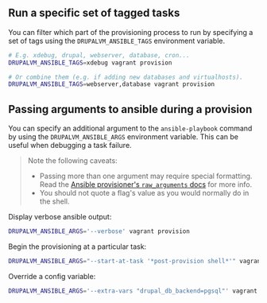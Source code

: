 ## Run a specific set of tagged tasks

You can filter which part of the provisioning process to run by specifying a set of tags using the `DRUPALVM_ANSIBLE_TAGS` environment variable.

```sh
# E.g. xdebug, drupal, webserver, database, cron...
DRUPALVM_ANSIBLE_TAGS=xdebug vagrant provision

# Or combine them (e.g. if adding new databases and virtualhosts).
DRUPALVM_ANSIBLE_TAGS=webserver,database vagrant provision
```

## Passing arguments to ansible during a provision

You can specify an additional argument to the `ansible-playbook` command by using the `DRUPALVM_ANSIBLE_ARGS` environment variable. This can be useful when debugging a task failure.

> Note the following caveats:
>
>   - Passing more than one argument may require special formatting. Read the [Ansible provisioner's `raw_arguments` docs](https://www.vagrantup.com/docs/provisioning/ansible_common.html#raw_arguments) for more info.
>   - You should not quote a flag's value as you would normally do in the shell.

Display verbose ansible output:

```sh
DRUPALVM_ANSIBLE_ARGS='--verbose' vagrant provision
```

Begin the provisioning at a particular task:

```sh
DRUPALVM_ANSIBLE_ARGS="--start-at-task '*post-provision shell*'" vagrant provision
```

Override a config variable:

```sh
DRUPALVM_ANSIBLE_ARGS='--extra-vars "drupal_db_backend=pgsql"' vagrant provision
```
